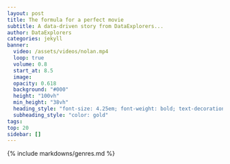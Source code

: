 ```yaml
---
layout: post
title: The formula for a perfect movie
subtitle: A data-driven story from DataExplorers...
author: DataExplorers
categories: jekyll
banner:
  video: /assets/videos/nolan.mp4
  loop: true
  volume: 0.8
  start_at: 8.5
  image: 
  opacity: 0.618
  background: "#000"
  height: "100vh"
  min_height: "38vh"
  heading_style: "font-size: 4.25em; font-weight: bold; text-decoration: underline"
  subheading_style: "color: gold"
tags: 
top: 20
sidebar: []
---
```

{% include markdowns/genres.md %}


